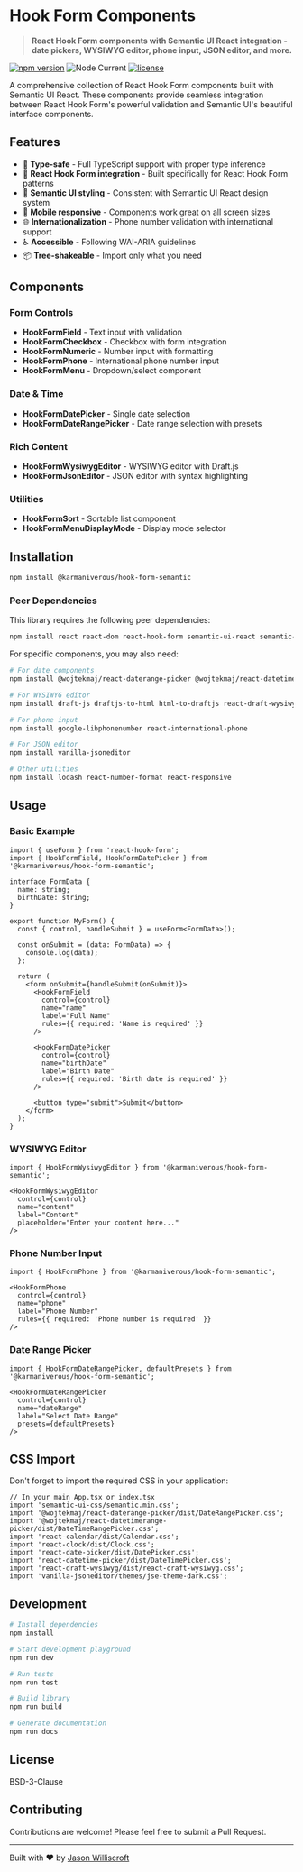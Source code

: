 # Hook Form Components

> **React Hook Form components with Semantic UI React integration - date pickers, WYSIWYG editor, phone input, JSON editor, and more.**

[![npm version](https://img.shields.io/npm/v/@karmaniverous/hook-form-semantic.svg)](https://www.npmjs.com/package/@karmaniverous/hook-form-semantic) ![Node Current](https://img.shields.io/node/v/@karmaniverous/hook-form-semantic) [![license](https://img.shields.io/badge/license-BSD--3--Clause-blue.svg)](https://github.com/karmaniverous/hook-form-semantic/tree/main/LICENSE.md)

A comprehensive collection of React Hook Form components built with Semantic UI React. These components provide seamless integration between React Hook Form's powerful validation and Semantic UI's beautiful interface components.

## Features

- 🎯 **Type-safe** - Full TypeScript support with proper type inference
- 🎣 **React Hook Form integration** - Built specifically for React Hook Form patterns
- 🎨 **Semantic UI styling** - Consistent with Semantic UI React design system
- 📱 **Mobile responsive** - Components work great on all screen sizes
- 🌐 **Internationalization** - Phone number validation with international support
- ♿ **Accessible** - Following WAI-ARIA guidelines
- 📦 **Tree-shakeable** - Import only what you need

## Components

### Form Controls
- **HookFormField** - Text input with validation
- **HookFormCheckbox** - Checkbox with form integration
- **HookFormNumeric** - Number input with formatting
- **HookFormPhone** - International phone number input
- **HookFormMenu** - Dropdown/select component

### Date & Time
- **HookFormDatePicker** - Single date selection
- **HookFormDateRangePicker** - Date range selection with presets

### Rich Content
- **HookFormWysiwygEditor** - WYSIWYG editor with Draft.js
- **HookFormJsonEditor** - JSON editor with syntax highlighting

### Utilities
- **HookFormSort** - Sortable list component
- **HookFormMenuDisplayMode** - Display mode selector

## Installation

```bash
npm install @karmaniverous/hook-form-semantic
```

### Peer Dependencies

This library requires the following peer dependencies:

```bash
npm install react react-dom react-hook-form semantic-ui-react semantic-ui-css
```

For specific components, you may also need:

```bash
# For date components
npm install @wojtekmaj/react-daterange-picker @wojtekmaj/react-datetimerange-picker

# For WYSIWYG editor
npm install draft-js draftjs-to-html html-to-draftjs react-draft-wysiwyg

# For phone input
npm install google-libphonenumber react-international-phone

# For JSON editor
npm install vanilla-jsoneditor

# Other utilities
npm install lodash react-number-format react-responsive
```

## Usage

### Basic Example

```tsx
import { useForm } from 'react-hook-form';
import { HookFormField, HookFormDatePicker } from '@karmaniverous/hook-form-semantic';

interface FormData {
  name: string;
  birthDate: string;
}

export function MyForm() {
  const { control, handleSubmit } = useForm<FormData>();

  const onSubmit = (data: FormData) => {
    console.log(data);
  };

  return (
    <form onSubmit={handleSubmit(onSubmit)}>
      <HookFormField
        control={control}
        name="name"
        label="Full Name"
        rules={{ required: 'Name is required' }}
      />
      
      <HookFormDatePicker
        control={control}
        name="birthDate"
        label="Birth Date"
        rules={{ required: 'Birth date is required' }}
      />
      
      <button type="submit">Submit</button>
    </form>
  );
}
```

### WYSIWYG Editor

```tsx
import { HookFormWysiwygEditor } from '@karmaniverous/hook-form-semantic';

<HookFormWysiwygEditor
  control={control}
  name="content"
  label="Content"
  placeholder="Enter your content here..."
/>
```

### Phone Number Input

```tsx
import { HookFormPhone } from '@karmaniverous/hook-form-semantic';

<HookFormPhone
  control={control}
  name="phone"
  label="Phone Number"
  rules={{ required: 'Phone number is required' }}
/>
```

### Date Range Picker

```tsx
import { HookFormDateRangePicker, defaultPresets } from '@karmaniverous/hook-form-semantic';

<HookFormDateRangePicker
  control={control}
  name="dateRange"
  label="Select Date Range"
  presets={defaultPresets}
/>
```

## CSS Import

Don't forget to import the required CSS in your application:

```tsx
// In your main App.tsx or index.tsx
import 'semantic-ui-css/semantic.min.css';
import '@wojtekmaj/react-daterange-picker/dist/DateRangePicker.css';
import '@wojtekmaj/react-datetimerange-picker/dist/DateTimeRangePicker.css';
import 'react-calendar/dist/Calendar.css';
import 'react-clock/dist/Clock.css';
import 'react-date-picker/dist/DatePicker.css';
import 'react-datetime-picker/dist/DateTimePicker.css';
import 'react-draft-wysiwyg/dist/react-draft-wysiwyg.css';
import 'vanilla-jsoneditor/themes/jse-theme-dark.css';
```

## Development

```bash
# Install dependencies
npm install

# Start development playground
npm run dev

# Run tests
npm run test

# Build library
npm run build

# Generate documentation
npm run docs
```

## License

BSD-3-Clause

## Contributing

Contributions are welcome! Please feel free to submit a Pull Request.

---

Built with ❤️ by [Jason Williscroft](https://github.com/karmaniverous)